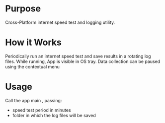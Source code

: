 # Purpose
Cross-Platform internet speed test and logging utility.

# How it Works
Periodically run an internet speed test and save results in a rotating log files. While running, App is visible in OS tray. 
Data collection can be paused using the contextual menu

# Usage

Call the app main , passing:
 - speed test period in minutes
 - folder in which the log files will be saved
